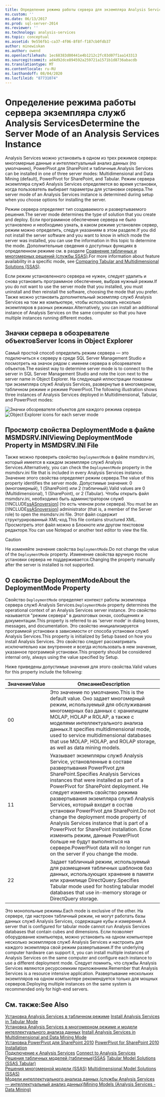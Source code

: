```yaml
---
title: Определение режима работы сервера для экземпляра Analysis Services | Документация Майкрософт
ms.custom: ''
ms.date: 06/13/2017
ms.prod: sql-server-2014
ms.reviewer: ''
ms.technology: analysis-services
ms.topic: conceptual
ms.assetid: 9e556fb1-ca37-4f06-8f8f-f187cb0fdb37
author: minewiskan
ms.author: owend
ms.openlocfilehash: 1ec68383d00441e4b1212c2fc03d07f1aa143313
ms.sourcegitcommit: ad4d92dce894592a259721a1571b1d8736abacdb
ms.translationtype: MT
ms.contentlocale: ru-RU
ms.lasthandoff: 08/04/2020
ms.locfileid: "87731074"
---
```

# <a name="determine-the-server-mode-of-an-analysis-services-instance"></a><span data-ttu-id="76bc8-102">Определение режима работы сервера экземпляра служб Analysis Services</span><span class="sxs-lookup"><span data-stu-id="76bc8-102">Determine the Server Mode of an Analysis Services Instance</span></span>
  <span data-ttu-id="76bc8-103">Analysis Services можно установить в одном из трех режимов сервера: многомерные данные и интеллектуальный анализ данных (по умолчанию), PowerPivot для SharePoint и табличные.</span><span class="sxs-lookup"><span data-stu-id="76bc8-103">Analysis Services can be installed in one of three server modes: Multidimensional and Data Mining (default), PowerPivot for SharePoint, and Tabular.</span></span> <span data-ttu-id="76bc8-104">Режим сервера экземпляра служб Analysis Services определяется во время установки, когда пользователь выбирает параметры для установки сервера.</span><span class="sxs-lookup"><span data-stu-id="76bc8-104">The server mode of an Analysis Services instance is determined during setup when you choose options for installing the server.</span></span>  
  
 <span data-ttu-id="76bc8-105">Режим сервера определяет тип создаваемого и развертываемого решения.</span><span class="sxs-lookup"><span data-stu-id="76bc8-105">The server mode determines the type of solution that you create and deploy.</span></span> <span data-ttu-id="76bc8-106">Если программное обеспечение сервера не было установлено и необходимо узнать, в каком режиме установлен сервер, режим можно определить, следуя указаниям в этом разделе.</span><span class="sxs-lookup"><span data-stu-id="76bc8-106">If you did not install the server software and you want to know in which mode the server was installed, you can use the information in this topic to determine the mode.</span></span> <span data-ttu-id="76bc8-107">Дополнительные сведения о доступных функциях в определенном режиме см. в разделе [Сравнение табличных и многомерных решений (службы SSAS)](../comparing-tabular-and-multidimensional-solutions-ssas.md).</span><span class="sxs-lookup"><span data-stu-id="76bc8-107">For more information about feature availability in a specific mode, see [Comparing Tabular and Multidimensional Solutions &#40;SSAS&#41;](../comparing-tabular-and-multidimensional-solutions-ssas.md).</span></span>  
  
 <span data-ttu-id="76bc8-108">Если режим установленного сервера не нужен, следует удалить и снова установить программное обеспечение, выбрав нужный режим.</span><span class="sxs-lookup"><span data-stu-id="76bc8-108">If you do not want to use the server mode that you installed, you must uninstall and then reinstall the software, choosing the mode that you prefer.</span></span> <span data-ttu-id="76bc8-109">Также можно установить дополнительный экземпляр служб Analysis Services на том же компьютере, чтобы использовать несколько экземпляров в разных режимах.</span><span class="sxs-lookup"><span data-stu-id="76bc8-109">Alternatively, you can install an additional instance of Analysis Services on the same computer so that you have multiple instances running different modes.</span></span>  
  
## <a name="server-icons-in-object-explorer"></a><span data-ttu-id="76bc8-110">Значки сервера в обозревателе объектов</span><span class="sxs-lookup"><span data-stu-id="76bc8-110">Server Icons in Object Explorer</span></span>  
 <span data-ttu-id="76bc8-111">Самый простой способ определить режим сервера — это подключиться к серверу в среде SQL Server Management Studio и посмотреть на значок рядом с именем сервера в обозревателе объектов.</span><span class="sxs-lookup"><span data-stu-id="76bc8-111">The easiest way to determine server mode is to connect to the server in SQL Server Management Studio and note the icon next to the server name in Object Explorer.</span></span> <span data-ttu-id="76bc8-112">На следующей иллюстрации показаны три экземпляра служб Analysis Services, развернутые в многомерном, табличном режиме и режиме PowerPivot.</span><span class="sxs-lookup"><span data-stu-id="76bc8-112">The following illustration shows three instances of Analysis Services deployed in Multidimensional, Tabular, and PowerPivot modes:</span></span>  
  
 <span data-ttu-id="76bc8-113">![Значки обозревателя объектов для каждого режима сервера](../media/ssas-ssms-servermodes.gif "Значки обозревателя объектов для каждого режима сервера")</span><span class="sxs-lookup"><span data-stu-id="76bc8-113">![Object Explorer icons for each server mode](../media/ssas-ssms-servermodes.gif "Object Explorer icons for each server mode")</span></span>  
  
## <a name="viewing-deploymentmode-property-in-msmdsrvini-file"></a><span data-ttu-id="76bc8-114">Просмотр свойства DeploymentMode в файле MSMDSRV.INI</span><span class="sxs-lookup"><span data-stu-id="76bc8-114">Viewing DeploymentMode Property in MSMDSRV.INI File</span></span>  
 <span data-ttu-id="76bc8-115">Также можно проверить свойство `DeploymentMode` в файле msmdsrv.ini, который имеется в каждом экземпляре служб Analysis Services.</span><span class="sxs-lookup"><span data-stu-id="76bc8-115">Alternatively, you can check the `DeploymentMode` property in the msmdsrv.ini file that is included in every Analysis Services instance.</span></span> <span data-ttu-id="76bc8-116">Значение этого свойства определяет режим сервера.</span><span class="sxs-lookup"><span data-stu-id="76bc8-116">The value of this property identifies the server mode.</span></span> <span data-ttu-id="76bc8-117">Допустимые значения: 0 (многомерный), 1 (SharePoint) или 2 (табличный).</span><span class="sxs-lookup"><span data-stu-id="76bc8-117">Valid values are 0 (Multidimensional), 1 (SharePoint), or 2 (Tabular).</span></span> <span data-ttu-id="76bc8-118">Чтобы открыть файл msmdsrv.ini, необходимо быть администратором служб [!INCLUDE[ssASnoversion](../../includes/ssasnoversion-md.md)] (то есть членом роли сервера).</span><span class="sxs-lookup"><span data-stu-id="76bc8-118">You must be an [!INCLUDE[ssASnoversion](../../includes/ssasnoversion-md.md)] administrator (that is, a member of the Server role) to open the msmdsrv.ini file.</span></span> <span data-ttu-id="76bc8-119">Этот файл содержит структурированный XML-код.</span><span class="sxs-lookup"><span data-stu-id="76bc8-119">This file contains structured XML.</span></span> <span data-ttu-id="76bc8-120">Просмотреть этот файл можно в Блокноте или другом текстовом редакторе.</span><span class="sxs-lookup"><span data-stu-id="76bc8-120">You can use Notepad or another text editor to view the file.</span></span>  
  
> [!CAUTION]  
>  <span data-ttu-id="76bc8-121">Не изменяйте значение свойства `DeploymentMode`.</span><span class="sxs-lookup"><span data-stu-id="76bc8-121">Do not change the value of the `DeploymentMode` property.</span></span> <span data-ttu-id="76bc8-122">Изменение свойства вручную после установки сервера не поддерживается.</span><span class="sxs-lookup"><span data-stu-id="76bc8-122">Changing the property manually after the server is installed is not supported.</span></span>  
  
## <a name="about-the-deploymentmode-property"></a><span data-ttu-id="76bc8-123">О свойстве DeploymentMode</span><span class="sxs-lookup"><span data-stu-id="76bc8-123">About the DeploymentMode Property</span></span>  
 <span data-ttu-id="76bc8-124">Свойство `DeploymentMode` определяет контекст работы экземпляра сервера служб Analysis Services.</span><span class="sxs-lookup"><span data-stu-id="76bc8-124">`DeploymentMode` property determines the operational context of an Analysis Services server instance.</span></span> <span data-ttu-id="76bc8-125">Это свойство называется "режим сервера" в диалоговых окнах, сообщениях и документации.</span><span class="sxs-lookup"><span data-stu-id="76bc8-125">This property is referred to as 'server mode' in dialog boxes, messages, and documentation.</span></span> <span data-ttu-id="76bc8-126">Это свойство инициализируется программой установки в зависимости от способа установки служб Analysis Services.</span><span class="sxs-lookup"><span data-stu-id="76bc8-126">This property is initialized by Setup based on how you install Analysis Services.</span></span> <span data-ttu-id="76bc8-127">Это свойство следует рассматривать исключительно как внутреннее и всегда использовать в нем значение, указанное программой установки.</span><span class="sxs-lookup"><span data-stu-id="76bc8-127">This property should be considered internal only, always using the value specified by Setup.</span></span>  
  
 <span data-ttu-id="76bc8-128">Ниже приведены допустимые значения для этого свойства.</span><span class="sxs-lookup"><span data-stu-id="76bc8-128">Valid values for this property include the following:</span></span>  
  
|<span data-ttu-id="76bc8-129">Значение</span><span class="sxs-lookup"><span data-stu-id="76bc8-129">Value</span></span>|<span data-ttu-id="76bc8-130">Описание</span><span class="sxs-lookup"><span data-stu-id="76bc8-130">Description</span></span>|  
|-----------|-----------------|  
|<span data-ttu-id="76bc8-131">0</span><span class="sxs-lookup"><span data-stu-id="76bc8-131">0</span></span>|<span data-ttu-id="76bc8-132">Это значение по умолчанию.</span><span class="sxs-lookup"><span data-stu-id="76bc8-132">This is the default value.</span></span> <span data-ttu-id="76bc8-133">Оно задает многомерный режим, используемый для обслуживания многомерных баз данных с хранилищем MOLAP, HOLAP и ROLAP, а также с моделями интеллектуального анализа данных.</span><span class="sxs-lookup"><span data-stu-id="76bc8-133">It specifies multidimensional mode, used to service multidimensional databases that use MOLAP, HOLAP, and ROLAP storage, as well as data mining models.</span></span>|  
|<span data-ttu-id="76bc8-134">1</span><span class="sxs-lookup"><span data-stu-id="76bc8-134">1</span></span>|<span data-ttu-id="76bc8-135">Указывает экземпляры служб Analysis Service, установленные в составе развертывания PowerPivot для SharePoint.</span><span class="sxs-lookup"><span data-stu-id="76bc8-135">Specifies Analysis Services instances that were installed as part of a PowerPivot for SharePoint deployment.</span></span> <span data-ttu-id="76bc8-136">Не следует изменять свойство режима развертывания экземпляра служб Analysis Services, который входит в состав установки PowerPivot для SharePoint.</span><span class="sxs-lookup"><span data-stu-id="76bc8-136">Do not change the deployment mode property of Analysis Services instance that is part of a PowerPivot for SharePoint installation.</span></span> <span data-ttu-id="76bc8-137">Если изменить режим, данные PowerPivot больше не будут выполняться на сервере.</span><span class="sxs-lookup"><span data-stu-id="76bc8-137">PowerPivot data will no longer run on the server if you change the mode.</span></span>|  
|<span data-ttu-id="76bc8-138">2</span><span class="sxs-lookup"><span data-stu-id="76bc8-138">2</span></span>|<span data-ttu-id="76bc8-139">Задает табличный режим, используемый для размещения табличных шаблонов баз данных, использующих хранение в памяти или хранилище DirectQuery.</span><span class="sxs-lookup"><span data-stu-id="76bc8-139">Specifies Tabular mode used for hosting tabular model databases that use in-memory storage or DirectQuery storage.</span></span>|  
  
 <span data-ttu-id="76bc8-140">Это монопольные режимы.</span><span class="sxs-lookup"><span data-stu-id="76bc8-140">Each mode is exclusive of the other.</span></span> <span data-ttu-id="76bc8-141">На сервере, где настроен табличный режим, не могут работать базы данных служб Analysis Services, содержащие кубы и измерения.</span><span class="sxs-lookup"><span data-stu-id="76bc8-141">A server that is configured for tabular mode cannot run Analysis Services databases that contain cubes and dimensions.</span></span> <span data-ttu-id="76bc8-142">Если позволяет оборудование компьютера, можно установить на одном компьютере несколько экземпляров служб Analysis Services и настроить для каждого экземпляра свой режим развертывания.</span><span class="sxs-lookup"><span data-stu-id="76bc8-142">If the underlying computer hardware can support it, you can install multiple instances of Analysis Services on the same computer and configure each instance to use a different deployment mode.</span></span> <span data-ttu-id="76bc8-143">Следует помнить, что службы Analysis Services являются ресурсоемким приложением.</span><span class="sxs-lookup"><span data-stu-id="76bc8-143">Remember that Analysis Services is a resource intensive application.</span></span> <span data-ttu-id="76bc8-144">Развертывание нескольких экземпляров на одном компьютере рекомендуется только для мощных серверов.</span><span class="sxs-lookup"><span data-stu-id="76bc8-144">Deploying multiple instances on the same system is recommended only for high-end servers.</span></span>  
  
## <a name="see-also"></a><span data-ttu-id="76bc8-145">См. также:</span><span class="sxs-lookup"><span data-stu-id="76bc8-145">See Also</span></span>  
 <span data-ttu-id="76bc8-146">[Установка Analysis Services в табличном режиме](install-windows/install-analysis-services.md) </span><span class="sxs-lookup"><span data-stu-id="76bc8-146">[Install Analysis Services in Tabular Mode](install-windows/install-analysis-services.md) </span></span>  
 <span data-ttu-id="76bc8-147">[Установка Analysis Services в многомерном режиме и модели интеллектуального анализа данных](../../sql-server/install/install-analysis-services-in-multidimensional-and-data-mining-mode.md) </span><span class="sxs-lookup"><span data-stu-id="76bc8-147">[Install Analysis Services in Multidimensional and Data Mining Mode](../../sql-server/install/install-analysis-services-in-multidimensional-and-data-mining-mode.md) </span></span>  
 <span data-ttu-id="76bc8-148">[Установка PowerPivot для SharePoint 2010](../../sql-server/install/powerpivot-for-sharepoint-2010-installation.md) </span><span class="sxs-lookup"><span data-stu-id="76bc8-148">[PowerPivot for SharePoint 2010 Installation](../../sql-server/install/powerpivot-for-sharepoint-2010-installation.md) </span></span>  
 <span data-ttu-id="76bc8-149">[Подключение к Analysis Services](connect-to-analysis-services.md) </span><span class="sxs-lookup"><span data-stu-id="76bc8-149">[Connect to Analysis Services](connect-to-analysis-services.md) </span></span>  
 <span data-ttu-id="76bc8-150">[Решения табличных моделей &#40;табличные&#41;SSAS](../tabular-model-solutions-ssas-tabular.md) </span><span class="sxs-lookup"><span data-stu-id="76bc8-150">[Tabular Model Solutions &#40;SSAS Tabular&#41;](../tabular-model-solutions-ssas-tabular.md) </span></span>  
 <span data-ttu-id="76bc8-151">[Решения многомерной модели &#40;SSAS&#41;](../multidimensional-models/multidimensional-model-solutions-ssas.md) </span><span class="sxs-lookup"><span data-stu-id="76bc8-151">[Multidimensional Model Solutions &#40;SSAS&#41;](../multidimensional-models/multidimensional-model-solutions-ssas.md) </span></span>  
 [<span data-ttu-id="76bc8-152">Модели интеллектуального анализа данных (службы Analysis Services — интеллектуальный анализ данных)</span><span class="sxs-lookup"><span data-stu-id="76bc8-152">Mining Models &#40;Analysis Services - Data Mining&#41;</span></span>](../data-mining/mining-models-analysis-services-data-mining.md)  
  
  
